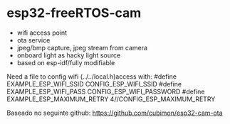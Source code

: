 # esp32-freeRTOS-cam

- wifi access point
- ota service
- jpeg/bmp capture, jpeg stream from camera
- onboard light as hacky light source
- based on esp-idf/fully modifiable

Need a file to config wifi (../../local.h)access with:
#define EXAMPLE_ESP_WIFI_SSID      CONFIG_ESP_WIFI_SSID
#define EXAMPLE_ESP_WIFI_PASS      CONFIG_ESP_WIFI_PASSWORD
#define EXAMPLE_ESP_MAXIMUM_RETRY  4//CONFIG_ESP_MAXIMUM_RETRY

Baseado no seguinte github:
https://github.com/cubimon/esp32-cam-ota
